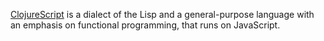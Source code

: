 [Clojure](https://clojure.org/)[Script](https://clojurescript.org/) is a dialect of the Lisp and a general-purpose language with an emphasis on functional programming, that runs on JavaScript.